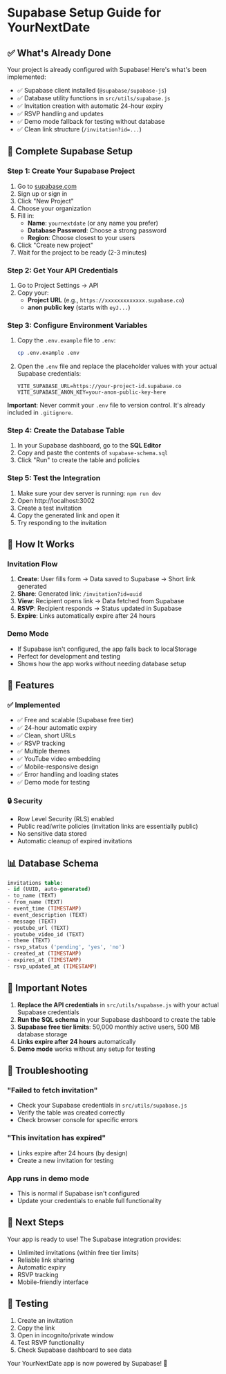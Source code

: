 # Supabase Setup Guide for YourNextDate

## ✅ What's Already Done

Your project is already configured with Supabase! Here's what's been implemented:

- ✅ Supabase client installed (`@supabase/supabase-js`)
- ✅ Database utility functions in `src/utils/supabase.js`
- ✅ Invitation creation with automatic 24-hour expiry
- ✅ RSVP handling and updates
- ✅ Demo mode fallback for testing without database
- ✅ Clean link structure (`/invitation?id=...`)

## 🚀 Complete Supabase Setup

### Step 1: Create Your Supabase Project

1. Go to [supabase.com](https://supabase.com)
2. Sign up or sign in
3. Click "New Project"
4. Choose your organization
5. Fill in:
   - **Name**: `yournextdate` (or any name you prefer)
   - **Database Password**: Choose a strong password
   - **Region**: Choose closest to your users
6. Click "Create new project"
7. Wait for the project to be ready (2-3 minutes)

### Step 2: Get Your API Credentials

1. Go to Project Settings → API
2. Copy your:
   - **Project URL** (e.g., `https://xxxxxxxxxxxxx.supabase.co`)
   - **anon public key** (starts with `eyJ...`)

### Step 3: Configure Environment Variables

1. Copy the `.env.example` file to `.env`:
   ```bash
   cp .env.example .env
   ```

2. Open the `.env` file and replace the placeholder values with your actual Supabase credentials:
   ```env
   VITE_SUPABASE_URL=https://your-project-id.supabase.co
   VITE_SUPABASE_ANON_KEY=your-anon-public-key-here
   ```

**Important**: Never commit your `.env` file to version control. It's already included in `.gitignore`.

### Step 4: Create the Database Table

1. In your Supabase dashboard, go to the **SQL Editor**
2. Copy and paste the contents of `supabase-schema.sql`
3. Click "Run" to create the table and policies

### Step 5: Test the Integration

1. Make sure your dev server is running: `npm run dev`
2. Open http://localhost:3002
3. Create a test invitation
4. Copy the generated link and open it
5. Try responding to the invitation

## 🎯 How It Works

### Invitation Flow
1. **Create**: User fills form → Data saved to Supabase → Short link generated
2. **Share**: Generated link: `/invitation?id=uuid`
3. **View**: Recipient opens link → Data fetched from Supabase
4. **RSVP**: Recipient responds → Status updated in Supabase
5. **Expire**: Links automatically expire after 24 hours

### Demo Mode
- If Supabase isn't configured, the app falls back to localStorage
- Perfect for development and testing
- Shows how the app works without needing database setup

## 🔧 Features

### ✅ Implemented
- ✅ Free and scalable (Supabase free tier)
- ✅ 24-hour automatic expiry
- ✅ Clean, short URLs
- ✅ RSVP tracking
- ✅ Multiple themes
- ✅ YouTube video embedding
- ✅ Mobile-responsive design
- ✅ Error handling and loading states
- ✅ Demo mode for testing

### 🔒 Security
- Row Level Security (RLS) enabled
- Public read/write policies (invitation links are essentially public)
- No sensitive data stored
- Automatic cleanup of expired invitations

## 📊 Database Schema

```sql
invitations table:
- id (UUID, auto-generated)
- to_name (TEXT)
- from_name (TEXT) 
- event_time (TIMESTAMP)
- event_description (TEXT)
- message (TEXT)
- youtube_url (TEXT)
- youtube_video_id (TEXT)
- theme (TEXT)
- rsvp_status ('pending', 'yes', 'no')
- created_at (TIMESTAMP)
- expires_at (TIMESTAMP)
- rsvp_updated_at (TIMESTAMP)
```

## 🚨 Important Notes

1. **Replace the API credentials** in `src/utils/supabase.js` with your actual Supabase credentials
2. **Run the SQL schema** in your Supabase dashboard to create the table
3. **Supabase free tier limits**: 50,000 monthly active users, 500 MB database storage
4. **Links expire after 24 hours** automatically
5. **Demo mode** works without any setup for testing

## 🐛 Troubleshooting

### "Failed to fetch invitation"
- Check your Supabase credentials in `src/utils/supabase.js`
- Verify the table was created correctly
- Check browser console for specific errors

### "This invitation has expired"
- Links expire after 24 hours (by design)
- Create a new invitation for testing

### App runs in demo mode
- This is normal if Supabase isn't configured
- Update your credentials to enable full functionality

## 🎉 Next Steps

Your app is ready to use! The Supabase integration provides:
- Unlimited invitations (within free tier limits)
- Reliable link sharing
- Automatic expiry
- RSVP tracking
- Mobile-friendly interface

## 📱 Testing

1. Create an invitation
2. Copy the link
3. Open in incognito/private window
4. Test RSVP functionality
5. Check Supabase dashboard to see data

Your YourNextDate app is now powered by Supabase! 🚀
